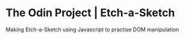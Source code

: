 # The Odin Project | Etch-a-Sketch

Making Etch-a-Sketch using Javascript to practise DOM manipulation
